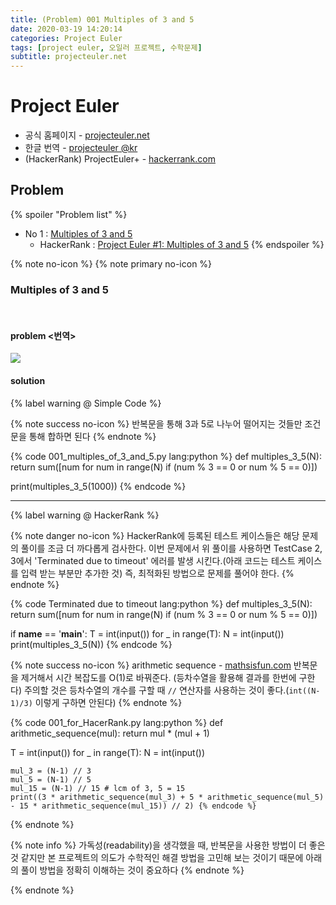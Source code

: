 ```yaml
---
title: (Problem) 001 Multiples of 3 and 5
date: 2020-03-19 14:20:14
categories: Project Euler
tags: [project euler, 오일러 프로젝트, 수학문제]
subtitle: projecteuler.net
---
```


# Project Euler

- 공식 홈페이지 - [projecteuler.net](https://projecteuler.net/)
- 한글 번역 - [projecteuler @kr](http://euler.synap.co.kr/prob_detail.php?id=1)
- (HackerRank) ProjectEuler+ - [hackerrank.com](https://www.hackerrank.com/contests/projecteuler/challenges)

## Problem

{% spoiler "Problem list" %}
- No 1 : [Multiples of 3 and 5](https://projecteuler.net/problem=1)
  - HackerRank : [Project Euler #1: Multiples of 3 and 5](https://www.hackerrank.com/contests/projecteuler/challenges/euler001/problem?isFullScreen=true)
{% endspoiler %}

{% note no-icon %}
{% note primary no-icon %}

### Multiples of 3 and 5

</br>

#### problem  <번역>

<img src="/img/Euler/Problem 1.png">


#### solution

{% label warning @ Simple Code %}

{% note success no-icon %}
  반복문을 통해 3과 5로 나누어 떨어지는 것들만 조건문을 통해 합하면 된다
{% endnote %}

{% code 001_multiples_of_3_and_5.py lang:python %}
def multiples_3_5(N):
    return sum([num for num in range(N) if (num % 3 == 0 or num % 5 == 0)])

print(multiples_3_5(1000))  {% endcode %}

---

{% label warning @ HackerRank %}

{% note danger no-icon %}
  HackerRank에 등록된 테스트 케이스들은 해당 문제의 풀이를 조금 더 까다롭게 검사한다.
  이번 문제에서 위 풀이를 사용하면 TestCase 2, 3에서 'Terminated due to timeout' 에러를 발생 시킨다.(아래 코드는 테스트 케이스를 입력 받는 부분만 추가한 것)
  즉, 최적화된 방법으로 문제를 풀어야 한다.
{% endnote %}

{% code Terminated due to timeout lang:python %}
def multiples_3_5(N):
    return sum([num for num in range(N) if (num % 3 == 0 or num % 5 == 0)])

if __name__ == '__main__':
    T = int(input())
    for _ in range(T):
        N = int(input())
        print(multiples_3_5(N)) {% endcode %}

{% note success no-icon %}
arithmetic sequence - [mathsisfun.com](https://www.mathsisfun.com/algebra/sequences-sums-arithmetic.html)
반복문을 제거해서 시간 복잡도를 O(1)로 바꿔준다. (등차수열을 활용해 결과를 한번에 구한다)
주의할 것은 등차수열의 개수를 구할 때 `//` 연산자를 사용하는 것이 좋다.(`int((N-1)/3)` 이렇게 구하면 안된다)
{% endnote %}

{% code 001_for_HacerRank.py lang:python %}
def arithmetic_sequence(mul):
    return mul * (mul + 1)

T = int(input())
for _ in range(T):
    N = int(input())

    mul_3 = (N-1) // 3
    mul_5 = (N-1) // 5
    mul_15 = (N-1) // 15 # lcm of 3, 5 = 15
    print((3 * arithmetic_sequence(mul_3) + 5 * arithmetic_sequence(mul_5) - 15 * arithmetic_sequence(mul_15)) // 2) {% endcode %}

{% endnote %}

{% note info %}
가독성(readability)을 생각했을 때, 반복문을 사용한 방법이 더 좋은 것 같지만 본 프로젝트의 의도가 수학적인 해결 방법을 고민해 보는 것이기 때문에 아래의 풀이 방법을 정확히 이해하는 것이 중요하다
{% endnote %}

{% endnote %}
